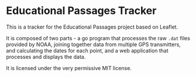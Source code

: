 Educational Passages Tracker
============================

This is a tracker for the Educational Passages project based on Leaflet.

It is composed of two parts - a go program that processes the raw `.dat` files provided by NOAA, joining together data from multiple GPS transmitters, and calculating the dates for each point, and a web application that processes and displays the data.

It is licensed under the very permissive MIT license.
